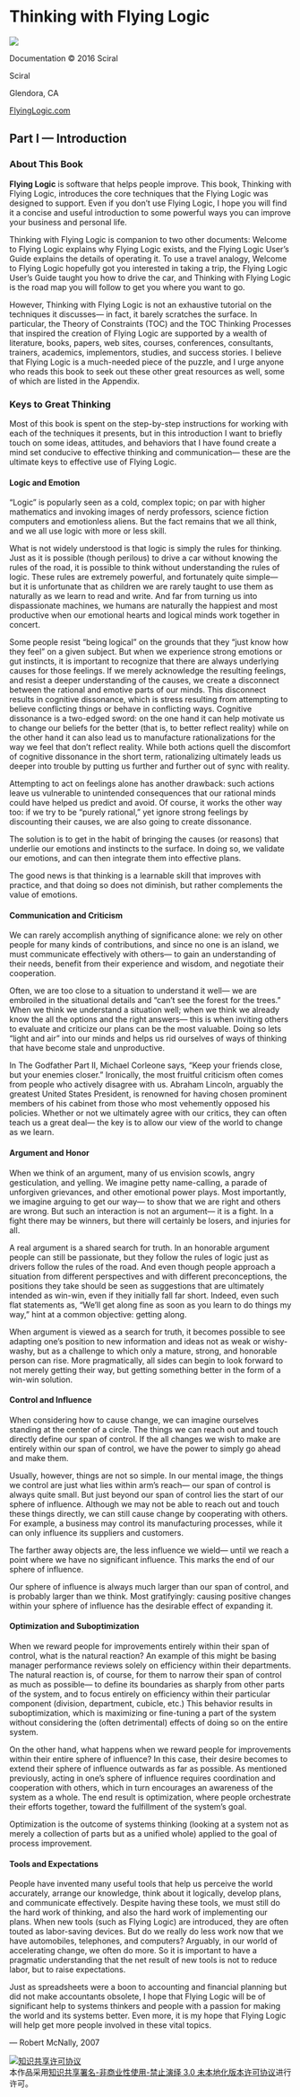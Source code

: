 # Thinking with Flying Logic

![](http://sciral.com/images/sciral_logo_large.png)

Documentation © 2016 Sciral

Sciral

Glendora, CA

[FlyingLogic.com](FlyingLogic.com)

## Part I — Introduction

### About This Book

**Flying Logic** is software that helps people improve. This book, Thinking with Flying Logic, introduces the core techniques that the Flying Logic was designed to support. Even if you don’t use Flying Logic, I hope you will find it a concise and useful introduction to some powerful ways you can improve your business and personal life.

Thinking with Flying Logic is companion to two other documents: Welcome to Flying Logic explains why Flying Logic exists, and the Flying Logic User’s Guide explains the details of operating it. To use a travel analogy, Welcome to Flying Logic hopefully got you interested in taking a trip, the Flying Logic User’s Guide taught you how to drive the car, and Thinking with Flying Logic is the road map you will follow to get you where you want to go.

However, Thinking with Flying Logic is not an exhaustive tutorial on the techniques it discusses— in fact, it barely scratches the surface. In particular, the Theory of Constraints (TOC) and the TOC Thinking Processes that inspired the creation of Flying Logic are supported by a wealth of literature, books, papers, web sites, courses, conferences, consultants, trainers, academics, implementors, studies, and success stories. I believe that Flying Logic is a much-needed piece of the puzzle, and I urge anyone who reads this book to seek out these other great resources as well, some of which are listed in the Appendix.

### Keys to Great Thinking

Most of this book is spent on the step-by-step instructions for working with each of the techniques it presents, but in this introduction I want to briefly touch on some ideas, attitudes, and behaviors that I have found create a mind set conducive to effective thinking and communication— these are the ultimate keys to effective use of Flying Logic.

#### Logic and Emotion

“Logic” is popularly seen as a cold, complex topic; on par with higher mathematics and invoking images of nerdy professors, science fiction computers and emotionless aliens. But the fact remains that we all think, and we all use logic with more or less skill.

What is not widely understood is that logic is simply the rules for thinking. Just as it is possible (though perilous) to drive a car without knowing the rules of the road, it is possible to think without understanding the rules of logic. These rules are extremely powerful, and fortunately quite simple— but it is unfortunate that as children we are rarely taught to use them as naturally as we learn to read and write. And far from turning us into dispassionate machines, we humans are naturally the happiest and most productive when our emotional hearts and logical minds work together in concert.

Some people resist “being logical” on the grounds that they “just know how they feel” on a given subject. But when we experience strong emotions or gut instincts, it is important to recognize that there are always underlying causes for those feelings. If we merely acknowledge the resulting feelings, and resist a deeper understanding of the causes, we create a disconnect between the rational and emotive parts of our minds. This disconnect results in cognitive dissonance, which is stress resulting from attempting to believe conflicting things or behave in conflicting ways. Cognitive dissonance is a two-edged sword: on the one hand it can help motivate us to change our beliefs for the better (that is, to better reflect reality) while on the other hand it can also lead us to manufacture rationalizations for the way we feel that don’t reflect reality. While both actions quell the discomfort of cognitive dissonance in the short term, rationalizing ultimately leads us deeper into trouble by putting us further and further out of sync with reality.

Attempting to act on feelings alone has another drawback: such actions leave us vulnerable to unintended consequences that our rational minds could have helped us predict and avoid. Of course, it works the other way too: if we try to be “purely rational,” yet ignore strong feelings by discounting their causes, we are also going to create dissonance.

The solution is to get in the habit of bringing the causes (or reasons) that underlie our emotions and instincts to the surface. In doing so, we validate our emotions, and can then integrate them into effective plans. 

The good news is that thinking is a learnable skill that improves with practice, and that doing so does not diminish, but rather complements the value of emotions.

#### Communication and Criticism

We can rarely accomplish anything of significance alone: we rely on other people for many kinds of contributions, and since no one is an island, we must communicate effectively with others— to gain an understanding of their needs, benefit from their experience and wisdom, and negotiate their cooperation.

Often, we are too close to a situation to understand it well— we are embroiled in the situational details and “can’t see the forest for the trees.” When we think we understand a situation well; when we think we already know the all the options and the right answers— this is when inviting others to evaluate and criticize our plans can be the most valuable. Doing so lets “light and air” into our minds and helps us rid ourselves of ways of thinking that have become stale and unproductive.

In The Godfather Part II, Michael Corleone says, “Keep your friends close, but your enemies closer.” Ironically, the most fruitful criticism often comes from people who actively disagree with us. Abraham Lincoln, arguably the greatest United States President, is renowned for having chosen prominent members of his cabinet from those who most vehemently opposed his policies. Whether or not we ultimately agree with our critics, they can often teach us a great deal— the key is to allow our view of the world to change as we learn.

#### Argument and Honor

When we think of an argument, many of us envision scowls, angry gesticulation, and yelling. We imagine petty name-calling, a parade of unforgiven grievances, and other emotional power plays. Most importantly, we imagine arguing to get our way— to show that we are right and others are wrong. But such an interaction is not an argument— it is a fight. In a fight there may be winners, but there will certainly be losers, and injuries for all.

A real argument is a shared search for truth. In an honorable argument people can still be passionate, but they follow the rules of logic just as drivers follow the rules of the road. And even though people approach a situation from different perspectives and with different preconceptions, the positions they take should be seen as suggestions that are ultimately intended as win-win, even if they initially fall far short. Indeed, even such flat statements as, “We’ll get along fine as soon as you learn to do things my way,” hint at a common objective: getting along.

When argument is viewed as a search for truth, it becomes possible to see adapting one’s position to new information and ideas not as weak or wishy-washy, but as a challenge to which only a mature, strong, and honorable person can rise. More pragmatically, all sides can begin to look forward to not merely getting their way, but getting something better in the form of a win-win solution.

#### Control and Influence

When considering how to cause change, we can imagine ourselves standing at the center of a circle. The things we can reach out and touch directly define our span of control. If the all changes we wish to make are entirely within our span of control, we have the power to simply go ahead and make them.

Usually, however, things are not so simple. In our mental image, the things we control are just what lies within arm’s reach— our span of control is always quite small. But just beyond our span of control lies the start of our sphere of influence. Although we may not be able to reach out and touch these things directly, we can still cause change by cooperating with others. For example, a business may control its manufacturing processes, while it can only influence its suppliers and customers.

The farther away objects are, the less influence we wield— until we reach a point where we have no significant influence. This marks the end of our sphere of influence.

Our sphere of influence is always much larger than our span of control, and is probably larger than we think. Most gratifyingly: causing positive changes within your sphere of influence has the desirable effect of expanding it.

#### Optimization and Suboptimization

When we reward people for improvements entirely within their span of control, what is the natural reaction? An example of this might be basing manager performance reviews solely on efficiency within their departments. The natural reaction is, of course, for them to narrow their span of control as much as possible— to define its boundaries as sharply from other parts of the system, and to focus entirely on efficiency within their particular component (division, department, cubicle, etc.) This behavior results in suboptimization, which is maximizing or fine-tuning a part of the system without considering the (often detrimental) effects of doing so on the entire system.

On the other hand, what happens when we reward people for improvements within their entire sphere of influence? In this case, their desire becomes to extend their sphere of influence outwards as far as possible. As mentioned previously, acting in one’s sphere of influence requires coordination and cooperation with others, which in turn encourages an awareness of the system as a whole. The end result is optimization, where people orchestrate their efforts together, toward the fulfillment of the system’s goal. 

Optimization is the outcome of systems thinking (looking at a system not as merely a collection of parts but as a unified whole) applied to the goal of process improvement. 

#### Tools and Expectations 

People have invented many useful tools that help us perceive the world accurately, arrange our knowledge, think about it logically, develop plans, and communicate effectively. Despite having these tools, we must still do the hard work of thinking, and also the hard work of implementing our plans. When new tools (such as Flying Logic) are introduced, they are often touted as labor-saving devices. But do we really do less work now that we have automobiles, telephones, and computers? Arguably, in our world of accelerating change, we often do more. So it is important to have a pragmatic understanding that the net result of new tools is not to reduce labor, but to raise expectations. 

Just as spreadsheets were a boon to accounting and financial planning but did not make accountants obsolete, I hope that Flying Logic will be of significant help to systems thinkers and people with a passion for making the world and its systems better. Even more, it is my hope that Flying Logic will help get more people involved in these vital topics.

— Robert McNally, 2007

[![知识共享许可协议](https://i.creativecommons.org/l/by-nc-nd/3.0/80x15.png)][0]  
本作品采用[知识共享署名-非商业性使用-禁止演绎 3.0 未本地化版本许可协议][0]进行许可。

[0]: http://creativecommons.org/licenses/by-nc-nd/3.0/